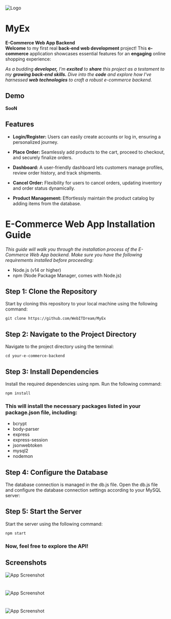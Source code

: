 
![Logo](https://imgur.com/M6KZ62J.gif)


# MyEx

**E-Commerce Web App Backend** \
**Welcome** to my first real **back-end web development** project! This **e-commerce** application showcases essential features for an **engaging** online shopping experience:

*As a budding **developer,** I'm **excited** to **share** this project as a testament to my **growing back-end skills.** Dive into the **code** and explore how I've harnessed **web technologies** to craft a robust e-commerce backend.*



## Demo

**SooN**


## Features

- **Login/Register:** Users can easily create accounts or log in, ensuring a personalized journey.

- **Place Order:** Seamlessly add products to the cart, proceed to checkout, and securely finalize orders.

- **Dashboard:** A user-friendly dashboard lets customers manage profiles, review order history, and track shipments.

- **Cancel Order:** Flexibility for users to cancel orders, updating inventory and order status dynamically.

- **Product Management:** Effortlessly maintain the product catalog by adding items from the database.

# E-Commerce Web App Installation Guide

*This guide will walk you through the installation process of the E-Commerce Web App backend. Make sure you have the following requirements installed before proceeding:*

- Node.js (v14 or higher)
- npm (Node Package Manager, comes with Node.js)

## Step 1: Clone the Repository
Start by cloning this repository to your local machine using the following command:

```git clone https://github.com/WebITDream/MyEx```

## Step 2: Navigate to the Project Directory
Navigate to the project directory using the terminal:

``` cd your-e-commerce-backend ```

## Step 3: Install Dependencies
Install the required dependencies using npm. Run the following command:

```npm install```

### This will install the necessary packages listed in your package.json file, including:

- bcrypt
- body-parser
- express
- express-session
- jsonwebtoken
- mysql2
- nodemon

## Step 4: Configure the Database
The database connection is managed in the db.js file. Open the db.js file and configure the database connection settings according to your MySQL server:

## Step 5: Start the Server
Start the server using the following command:

``` npm start ```

### Now, feel free to explore the API!
## Screenshots

![App Screenshot](https://i.imgur.com/CN0Ovs1.png)
#
![App Screenshot](https://imgur.com/1Gbi4Zi.png)
#
![App Screenshot](https://imgur.com/FYb4yp1.png)
#